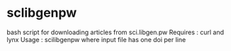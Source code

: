 # sclibgenpw
bash script for downloading articles from sci.libgen.pw
Requires : curl and lynx Usage : scilibgenpw where input file has one doi per line

